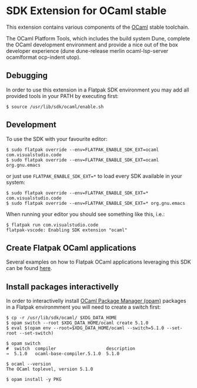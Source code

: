 # SDK Extension for OCaml stable

This extension contains various components of the [OCaml](https://ocaml.org/) stable toolchain.

The OCaml Platform Tools, which includes the build system Dune, complete the OCaml development environment and provide a nice out of the box developer experience (dune dune-release merlin ocaml-lsp-server ocamlformat ocp-indent utop).

## Debugging

In order to use this extension in a Flatpak SDK environment you may add all provided tools in your PATH by executing first:
```
$ source /usr/lib/sdk/ocaml/enable.sh
```

## Development
To use the SDK with your favourite editor:
```
$ sudo flatpak override --env=FLATPAK_ENABLE_SDK_EXT=ocaml com.visualstudio.code
$ sudo flatpak override --env=FLATPAK_ENABLE_SDK_EXT=ocaml org.gnu.emacs
```

or just use `FLATPAK_ENABLE_SDK_EXT=*` to load every SDK available in your system:
```
$ sudo flatpak override --env=FLATPAK_ENABLE_SDK_EXT=* com.visualstudio.code
$ sudo flatpak override --env=FLATPAK_ENABLE_SDK_EXT=* org.gnu.emacs
```

When running your editor you should see something like this, i.e.:
```
$ flatpak run com.visualstudio.code
flatpak-vscode: Enabling SDK extension "ocaml"
```

## Create Flatpak OCaml applications

Several examples on how to Flatpak OCaml applications leveraging this SDK can be found [here](https://github.com/josecastillolema/flatpak-ocaml-examples).

## Install packages interactivelly

In order to interactivelly install [OCaml Package Manager (opam)](https://opam.ocaml.org/) packages in a Flatpak environmment you will need to create a switch first:
```
$ cp -r /usr/lib/sdk/ocaml/ $XDG_DATA_HOME
$ opam switch --root $XDG_DATA_HOME/ocaml create 5.1.0 
$ eval $(opam env --root=$XDG_DATA_HOME/ocaml --switch=5.1.0 --set-root --set-switch)

$ opam switch
#  switch  compiler                   description
→  5.1.0   ocaml-base-compiler.5.1.0  5.1.0

$ ocaml --version
The OCaml toplevel, version 5.1.0

$ opam install -y PKG  
```
